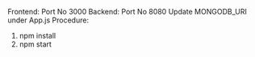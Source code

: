 Frontend: Port No 3000
Backend: Port No 8080
Update MONGODB_URI under App.js 
Procedure: 
1. npm install
2. npm start